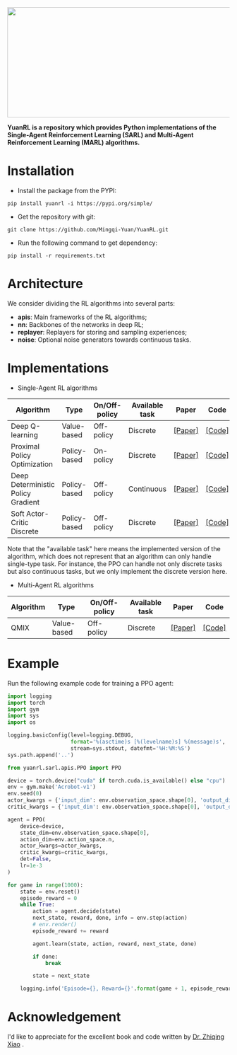<div align='center'>
    <img src= 'https://img-blog.csdnimg.cn/20210225200756161.png?x-oss-process=image/watermark,type_ZmFuZ3poZW5naGVpdGk,shadow_10,text_aHR0cHM6Ly9ibG9nLmNzZG4ubmV0L3dlaXhpbl80MjQ5OTIzNg==,size_16,color_FFFFFF,t_70#pic_center' width=932px height=249px>
</div>


**YuanRL is a repository which provides Python implementations of the Single-Agent Reinforcement Learning (SARL) and Multi-Agent Reinforcement Learning (MARL) algorithms.**

# Installation

* Install the package from the PYPI:
```
pip install yuanrl -i https://pypi.org/simple/ 
```

* Get the repository with git:
```
git clone https://github.com/Mingqi-Yuan/YuanRL.git
```

* Run the following command to get dependency:

```
pip install -r requirements.txt
```
# Architecture
We consider dividing the RL algorithms into several parts:

* **apis**: Main frameworks of the RL algorithms;
* **nn**: Backbones of the networks in deep RL;
* **replayer**: Replayers for storing and sampling experiences;
* **noise**: Optional noise generators towards continuous tasks.

# Implementations

* Single-Agent RL algorithms

| Algorithm | Type | On/Off-policy | Available task |Paper | Code |
| ------- | ------- | ------- | ------- | ------- | ------- |
| Deep Q-learning | Value-based | Off-policy | Discrete | [[Paper]](https://arxiv.org/pdf/1312.5602.pdf) | [[Code]](yuanrl/sarl/apis/DeepQ.py) |
| Proximal Policy Optimization | Policy-based | On-policy| Discrete |[[Paper]](https://arxiv.org/abs/1707.06347) | [[Code]](yuanrl/sarl/apis/PPO.py) |
| Deep Deterministic Policy Gradient | Policy-based | Off-policy| Continuous |[[Paper]](https://arxiv.org/pdf/1509.02971.pdf) | [[Code]](yuanrl/sarl/apis/DDPG.py) |
| Soft Actor-Critic Discrete | Policy-based | Off-policy| Discrete |[[Paper]](https://arxiv.org/pdf/1910.07207) | [[Code]](yuanrl/sarl/apis/SACDiscrete.py) |

Note that the "available task" here means the implemented version of the algorithm, which does not represent that an
algorithm can only handle single-type task. For instance, the PPO can handle not only discrete tasks but also continuous tasks, but we
only implement the discrete version here. 

* Multi-Agent RL algorithms

| Algorithm | Type | On/Off-policy | Available task |Paper | Code |
| ------- | ------- | ------- | ------- | ------- | ------- |
| QMIX | Value-based | Off-policy | Discrete |[[Paper]](http://proceedings.mlr.press/v80/rashid18a/rashid18a.pdf) | [[Code]](yuanrl/marl/apis/QMIX.py) |

# Example
Run the following example code for training a PPO agent:

```python
import logging
import torch
import gym
import sys
import os

logging.basicConfig(level=logging.DEBUG,
                    format='%(asctime)s [%(levelname)s] %(message)s',
                    stream=sys.stdout, datefmt='%H:%M:%S')
sys.path.append('..')

from yuanrl.sarl.apis.PPO import PPO

device = torch.device("cuda" if torch.cuda.is_available() else "cpu")
env = gym.make('Acrobot-v1')
env.seed(0)
actor_kwargs = {'input_dim': env.observation_space.shape[0], 'output_dim': env.action_space.n}
critic_kwargs = {'input_dim': env.observation_space.shape[0], 'output_dim': 1}

agent = PPO(
    device=device,
    state_dim=env.observation_space.shape[0],
    action_dim=env.action_space.n,
    actor_kwargs=actor_kwargs,
    critic_kwargs=critic_kwargs,
    det=False,
    lr=1e-3
)

for game in range(1000):
    state = env.reset()
    episode_reward = 0
    while True:
        action = agent.decide(state)
        next_state, reward, done, info = env.step(action)
        # env.render()
        episode_reward += reward

        agent.learn(state, action, reward, next_state, done)

        if done:
            break

        state = next_state

    logging.info('Episode={}, Reward={}'.format(game + 1, episode_reward))
```
# Acknowledgement
I'd like to appreciate for the excellent book and code written by [Dr. Zhiqing Xiao](https://github.com/ZhiqingXiao/rl-book) .
